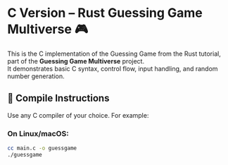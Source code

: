 # C Version – Rust Guessing Game Multiverse 🎮

This is the C implementation of the Guessing Game from the Rust tutorial, part of the **Guessing Game Multiverse** project.  
It demonstrates basic C syntax, control flow, input handling, and random number generation.

## 🔧 Compile Instructions

Use any C compiler of your choice. For example:

### On Linux/macOS:
```bash
cc main.c -o guessgame
./guessgame
